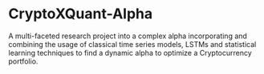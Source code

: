 # CryptoXQuant-Alpha
A multi-faceted research project into a complex alpha incorporating and combining the usage of classical time series models, LSTMs and statistical learning techniques to find a dynamic alpha to optimize a Cryptocurrency portfolio. 
